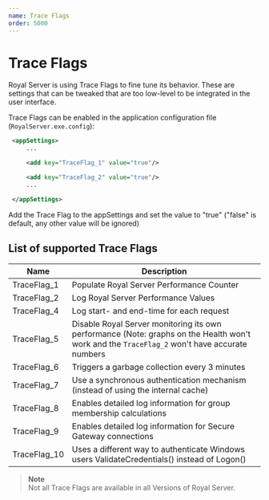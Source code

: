```yaml
---
name: Trace Flags
order: 5000
---
```


# Trace Flags

Royal Server is using Trace Flags to fine tune its behavior. These are settings that can be tweaked that are too low-level to be integrated in the user interface.

Trace Flags can be enabled in the application configuration file (`RoyalServer.exe.config`):

```xml
 <appSettings>
     ...

     <add key="TraceFlag_1" value="true"/>

     <add key="TraceFlag_2" value="true"/>
     ...

 </appSettings>
```

Add the Trace Flag to the appSettings and set the value to "true" ("false" is default, any other value will be ignored)

## List of supported Trace Flags

| Name         | Description                                                                                                                                  |
| ------------ | -------------------------------------------------------------------------------------------------------------------------------------------- |
| TraceFlag_1  | Populate Royal Server Performance Counter                                                                                                    |
| TraceFlag_2  | Log Royal Server Performance Values                                                                                                          |
| TraceFlag_4  | Log start- and end-time for each request                                                                                                     |
| TraceFlag_5  | Disable Royal Server monitoring its own performance (Note: graphs on the Health won't work and the `TraceFlag_2` won't have accurate numbers |
| TraceFlag_6  | Triggers a garbage collection every 3 minutes                                                                                                |
| TraceFlag_7  | Use a synchronous authentication mechanism (instead of using the internal cache)                                                             |
| TraceFlag_8  | Enables detailed log information for group membership calculations                                                                           |
| TraceFlag_9  | Enables detailed log information for Secure Gateway connections                                                                              |
| TraceFlag_10 | Uses a different way to authenticate Windows users ValidateCredentials() instead of Logon()                                                  |

> **Note**  
> Not all Trace Flags are available in all Versions of Royal Server.
